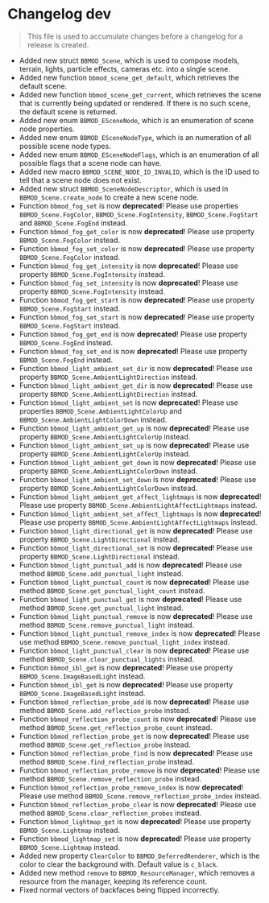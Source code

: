 # Changelog dev
> This file is used to accumulate changes before a changelog for a release is created.

* Added new struct `BBMOD_Scene`, which is used to compose models, terrain, lights, particle effects, cameras etc. into a single scene.
* Added new function `bbmod_scene_get_default`, which retrieves the default scene.
* Added new function `bbmod_scene_get_current`, which retrieves the scene that is currently being updated or rendered. If there is no such scene, the default scene is returned.
* Added new enum `BBMOD_ESceneNode`, which is an enumeration of scene node properties.
* Added new enum `BBMOD_ESceneNodeType`, which is an numeration of all possible scene node types.
* Added new enum `BBMOD_ESceneNodeFlags`, which is an enumeration of all possible flags that a scene node can have.
* Added new macro `BBMOD_SCENE_NODE_ID_INVALID`, which is the ID used to tell that a scene node does not exist.
* Added new struct `BBMOD_SceneNodeDescriptor`, which is used in `BBMOD_Scene.create_node` to create a new scene node.
* Function `bbmod_fog_set` is now **deprecated**! Please use properties `BBMOD_Scene.FogColor`, `BBMOD_Scene.FogIntensity`, `BBMOD_Scene.FogStart` and `BBMOD_Scene.FogEnd` instead.
* Function `bbmod_fog_get_color` is now **deprecated**! Please use property `BBMOD_Scene.FogColor` instead.
* Function `bbmod_fog_set_color` is now **deprecated**! Please use property `BBMOD_Scene.FogColor` instead.
* Function `bbmod_fog_get_intensity` is now **deprecated**! Please use property `BBMOD_Scene.FogIntensity` instead.
* Function `bbmod_fog_set_intensity` is now **deprecated**! Please use property `BBMOD_Scene.FogIntensity` instead.
* Function `bbmod_fog_get_start` is now **deprecated**! Please use property `BBMOD_Scene.FogStart` instead.
* Function `bbmod_fog_set_start` is now **deprecated**! Please use property `BBMOD_Scene.FogStart` instead.
* Function `bbmod_fog_get_end` is now **deprecated**! Please use property `BBMOD_Scene.FogEnd` instead.
* Function `bbmod_fog_set_end` is now **deprecated**! Please use property `BBMOD_Scene.FogEnd` instead.
* Function `bbmod_light_ambient_set_dir` is now **deprecated**! Please use property `BBMOD_Scene.AmbientLightDirection` instead.
* Function `bbmod_light_ambient_get_dir` is now **deprecated**! Please use property `BBMOD_Scene.AmbientLightDirection` instead.
* Function `bbmod_light_ambient_set` is now **deprecated**! Please use properties `BBMOD_Scene.AmbientLightColorUp` and `BBMOD_Scene.AmbientLightColorDown` instead.
* Function `bbmod_light_ambient_get_up` is now **deprecated**! Please use property `BBMOD_Scene.AmbientLightColorUp` instead.
* Function `bbmod_light_ambient_set_up` is now **deprecated**! Please use property `BBMOD_Scene.AmbientLightColorUp` instead.
* Function `bbmod_light_ambient_get_down` is now **deprecated**! Please use property `BBMOD_Scene.AmbientLightColorDown` instead.
* Function `bbmod_light_ambient_set_down` is now **deprecated**! Please use property `BBMOD_Scene.AmbientLightColorDown` instead.
* Function `bbmod_light_ambient_get_affect_lightmaps` is now **deprecated**! Please use property `BBMOD_Scene.AmbientLightAffectLightmaps` instead.
* Function `bbmod_light_ambient_set_affect_lightmaps` is now **deprecated**! Please use property `BBMOD_Scene.AmbientLightAffectLightmaps` instead.
* Function `bbmod_light_directional_get` is now **deprecated**! Please use property `BBMOD_Scene.LightDirectional` instead.
* Function `bbmod_light_directional_set` is now **deprecated**! Please use property `BBMOD_Scene.LightDirectional` instead.
* Function `bbmod_light_punctual_add` is now **deprecated**! Please use method `BBMOD_Scene.add_punctual_light` instead.
* Function `bbmod_light_punctual_count` is now **deprecated**! Please use method `BBMOD_Scene.get_punctual_light_count` instead.
* Function `bbmod_light_punctual_get` is now **deprecated**! Please use method `BBMOD_Scene.get_punctual_light` instead.
* Function `bbmod_light_punctual_remove` is now **deprecated**! Please use method `BBMOD_Scene.remove_punctual_light` instead.
* Function `bbmod_light_punctual_remove_index` is now **deprecated**! Please use method `BBMOD_Scene.remove_punctual_light_index` instead.
* Function `bbmod_light_punctual_clear` is now **deprecated**! Please use method `BBMOD_Scene.clear_punctual_lights` instead.
* Function `bbmod_ibl_get` is now **deprecated**! Please use property `BBMOD_Scene.ImageBasedLight` instead.
* Function `bbmod_ibl_get` is now **deprecated**! Please use property `BBMOD_Scene.ImageBasedLight` instead.
* Function `bbmod_reflection_probe_add` is now **deprecated**! Please use method `BBMOD_Scene.add_reflection_probe` instead.
* Function `bbmod_reflection_probe_count` is now **deprecated**! Please use method `BBMOD_Scene.get_reflection_probe_count` instead.
* Function `bbmod_reflection_probe_get` is now **deprecated**! Please use method `BBMOD_Scene.get_reflection_probe` instead.
* Function `bbmod_reflection_probe_find` is now **deprecated**! Please use method `BBMOD_Scene.find_reflection_probe` instead.
* Function `bbmod_reflection_probe_remove` is now **deprecated**! Please use method `BBMOD_Scene.remove_reflection_probe` instead.
* Function `bbmod_reflection_probe_remove_index` is now **deprecated**! Please use method `BBMOD_Scene.remove_reflection_probe_index` instead.
* Function `bbmod_reflection_probe_clear` is now **deprecated**! Please use method `BBMOD_Scene.clear_reflection_probes` instead.
* Function `bbmod_lightmap_get` is now **deprecated**! Please use property `BBMOD_Scene.Lightmap` instead.
* Function `bbmod_lightmap_set` is now **deprecated**! Please use property `BBMOD_Scene.Lightmap` instead.
* Added new property `ClearColor` to `BBMOD_DeferredRenderer`, which is the color to clear the background with. Default value is `c_black`.
* Added new method `remove` to `BBMOD_ResourceManager`, which removes a resource from the manager, keeping its reference count.
* Fixed normal vectors of backfaces being flipped incorrectly.
